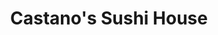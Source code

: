 ---
layout: place
title: "Castano's Sushi House"
permalink: /arkansas/searcy/castano-s-sushi-house.html
stateAbbr: AR
stateName: Arkansas
cityName: Searcy
seo:
  name: "Castano's Sushi House"
  type: Restaurant
  links: https://www.facebook.com/CastanosHouse?mibextid=LQQJ4d
description: "Castano's Sushi House serves delicious sushi in Searcy, Arkansas. Try fresh Japanese dishes for a great dining experience. "
place_id: ChIJzcx3f_Kp04cRQj3CZE2cHHY
photos:
  - name: >-
      places/ChIJzcx3f_Kp04cRQj3CZE2cHHY/photos/AeeoHcIluRSgdR244G2QFSzyO2blO6g4J1THmms50XW1ahQZJY6NhZIfWUztwPE7grmbrEnEg5zm8S00VxPAtDPu8aO52ySzOGGYO7gWlD1CqQKlb_JZMPEVWdr20bCguCYUPJ4PQSLEYmekJfk0Ua3zWDyFXQX4YleUjgkwXV5AeDxmMmCkGWoyxCzVkdCrBhlV33n4sxj3NunmZRADNS7hG8t1jI5QidfhZ738QEJP7hgnqihjdjeVs16dFg5hLH1tSoqkxjl0Wff2n82p9fuu2NDUW6k2Rmwh-9X0h2-dgNnnpg
    widthPx: 1808
    heightPx: 2048
    authorAttributions:
      - displayName: Castano's Sushi House
        uri: https://maps.google.com/maps/contrib/103983846922604219437
        photoUri: >-
          https://lh3.googleusercontent.com/a-/ALV-UjVUjs7vDJe11FJsDmhPDV_FyRzHWG45qeM09rvI4YlatHdhSaY=s100-p-k-no-mo
    flagContentUri: >-
      https://www.google.com/local/imagery/report/?cb_client=maps_api_places.places_api&image_key=!1e10!2sAF1QipMStZG5yzUZfRlS5iO5JhkdXWSxYQGfXpUcyUnH&hl=en-US
    googleMapsUri: >-
      https://www.google.com/maps/place//data=!3m4!1e2!3m2!1sAF1QipMStZG5yzUZfRlS5iO5JhkdXWSxYQGfXpUcyUnH!2e10!4m2!3m1!1s0x87d3a9f27f77cccd:0x761c9c4d64c23d42
  - name: >-
      places/ChIJzcx3f_Kp04cRQj3CZE2cHHY/photos/AeeoHcJjWcwi0OaqeEowsutAJAHYvG2U1d8fjRUIyrsTefUrsre4Gp6fVn1iIBfonrZbNlRolhyCdddJU5NehCw3XDE17Tww6aB1JPbe4uUdG9cgHE4U51vuTRqyl9bgHQ6ig-56Skw97Qo33TadZINmPOfHG5kf2c-dVSSnue1xJU3hqsd3K5d9hbKM_VWlFWolXX6NJN-yDbOBjam-416sTI9oZv8k8KT45LnSCOacJ_uGRjcZQalgLTkS9H2Ms9Mk4jWs_ls-r5-bNr651oFmCsO27XN3uaG1OR36jZjGPf01-w
    widthPx: 4032
    heightPx: 3024
    authorAttributions:
      - displayName: Castano's Sushi House
        uri: https://maps.google.com/maps/contrib/103983846922604219437
        photoUri: >-
          https://lh3.googleusercontent.com/a-/ALV-UjVUjs7vDJe11FJsDmhPDV_FyRzHWG45qeM09rvI4YlatHdhSaY=s100-p-k-no-mo
    flagContentUri: >-
      https://www.google.com/local/imagery/report/?cb_client=maps_api_places.places_api&image_key=!1e10!2sAF1QipPshWq3HfBmNrwKnU1TX3vZclVv3k3qE9tqIAlq&hl=en-US
    googleMapsUri: >-
      https://www.google.com/maps/place//data=!3m4!1e2!3m2!1sAF1QipPshWq3HfBmNrwKnU1TX3vZclVv3k3qE9tqIAlq!2e10!4m2!3m1!1s0x87d3a9f27f77cccd:0x761c9c4d64c23d42
  - name: >-
      places/ChIJzcx3f_Kp04cRQj3CZE2cHHY/photos/AeeoHcLYRY8fsjFu96fPNPubrhcJB_RzUOskZ0wIWM8jkBGYDFam2vLi6AGm2jSdta3s9GgaA8y3uRiuRhzqrHHoc-8JwXSZEoQmVdVUEP9J-he-oTYEBP3BHfA2AzdZJzPy_iqdwg84MD3B5OCvG9O9xDrhN_lbMIQgYN_z-Tkcpn3Abmu76qTh_oKXBdL8UI2MIS3PDLwq0MhjjXSck1WLLSU7FTSv9IdRiHu40ICNLDhvLNY9RnKhgEFayY6LzL4ftRkt9RGq1zDFxL8hLp-E-3dFifvt36LON8zfYYoIpe-5cWu2hLnLipMvHq3EkKTH36Is4F_lOM9pxd2rfkOV9O73FelQze-TBFaCH4QcHJAcoxkml9ie1p8VNtgMS8y6EE_IdEULEgAGgQ4i_oIfS9KMjV_GQvvot4U3wAom4VE-SdQ
    widthPx: 2992
    heightPx: 2992
    authorAttributions:
      - displayName: Alice's Lamb
        uri: https://maps.google.com/maps/contrib/106580167847372183153
        photoUri: >-
          https://lh3.googleusercontent.com/a-/ALV-UjVmSGoVEGy7SjZV8A0UUgU1rj9J9v15w3CWqPI5gJhN1NTNtLXfGA=s100-p-k-no-mo
    flagContentUri: >-
      https://www.google.com/local/imagery/report/?cb_client=maps_api_places.places_api&image_key=!1e10!2sCIHM0ogKEICAgMDwkJT7gwE&hl=en-US
    googleMapsUri: >-
      https://www.google.com/maps/place//data=!3m4!1e2!3m2!1sCIHM0ogKEICAgMDwkJT7gwE!2e10!4m2!3m1!1s0x87d3a9f27f77cccd:0x761c9c4d64c23d42
  - name: >-
      places/ChIJzcx3f_Kp04cRQj3CZE2cHHY/photos/AeeoHcLQdF_QDgFZ3phgzxNytcC0wgtrsM7yYYOx0aUVkFiU35ypSX2FBjJwMGwqcM_StJblKOFRSQfTWdaSVuqLAHlpEQL2m2dBG6XbQGytiflgXohaNfBxRWiBqF2qKg1ubeBY8ifPhaDx99OJmkBIwnTw2ZvLcST9Z6F4K7Y7H0eiAjqVnY6lrULMmhUdfvSgmSQZAIjCNx1i7ywQOrjUZb2jCw6NvC-L413t0chZfOGFVt_kArZvWUeA0NpSVAgfSMp2fPrhF_kmI0EaCh-ADx0MeDbh6zcmJjLSv6e7EgFk0g
    widthPx: 3006
    heightPx: 3809
    authorAttributions:
      - displayName: Castano's Sushi House
        uri: https://maps.google.com/maps/contrib/103983846922604219437
        photoUri: >-
          https://lh3.googleusercontent.com/a-/ALV-UjVUjs7vDJe11FJsDmhPDV_FyRzHWG45qeM09rvI4YlatHdhSaY=s100-p-k-no-mo
    flagContentUri: >-
      https://www.google.com/local/imagery/report/?cb_client=maps_api_places.places_api&image_key=!1e10!2sAF1QipOw5Wy5WN_5L_YFarDJQumpeqkY1ivWylUF2SRl&hl=en-US
    googleMapsUri: >-
      https://www.google.com/maps/place//data=!3m4!1e2!3m2!1sAF1QipOw5Wy5WN_5L_YFarDJQumpeqkY1ivWylUF2SRl!2e10!4m2!3m1!1s0x87d3a9f27f77cccd:0x761c9c4d64c23d42
  - name: >-
      places/ChIJzcx3f_Kp04cRQj3CZE2cHHY/photos/AeeoHcI1lBmX6AMkBcWih3geOEbB3YQTz0TDgAAsSAH2cwF8WxlwgB0oR4fYex7mZIgLL7ZFuGBACxJ194JZyQEWMkRAC7lkYsYzyBIxqf174gxkGTRyYH_EeftFuGrevlavUJNtvAuKcouZFZpGT7bfsA-QALE7wKW26msmA3ULHaXmpV_Wi9LhI7U9phfEEz5xY5ZqJVhTgbmK4vUJTLxSP-br7XjHn96E6qdP83UnOATIiHN-G1OIIPs_s_d9BszncQxh1rky9GDYRaZ_q3pA2tKY74ZtJDm09Ga9l1fYh3zD-2OBSXahjLQy6CP5om906CTy5m8xULDfpqzvaeunmddKtVqPe9EeFNrJFEjMED1dHax6jnXv18gAlDY85PdqjylnVNThb141AtV_xMt93qNj9mRAuhHs7mWPtNoMthxisxvY
    widthPx: 2992
    heightPx: 2992
    authorAttributions:
      - displayName: Alice's Lamb
        uri: https://maps.google.com/maps/contrib/106580167847372183153
        photoUri: >-
          https://lh3.googleusercontent.com/a-/ALV-UjVmSGoVEGy7SjZV8A0UUgU1rj9J9v15w3CWqPI5gJhN1NTNtLXfGA=s100-p-k-no-mo
    flagContentUri: >-
      https://www.google.com/local/imagery/report/?cb_client=maps_api_places.places_api&image_key=!1e10!2sCIHM0ogKEICAgIDPh8_i2gE&hl=en-US
    googleMapsUri: >-
      https://www.google.com/maps/place//data=!3m4!1e2!3m2!1sCIHM0ogKEICAgIDPh8_i2gE!2e10!4m2!3m1!1s0x87d3a9f27f77cccd:0x761c9c4d64c23d42
  - name: >-
      places/ChIJzcx3f_Kp04cRQj3CZE2cHHY/photos/AeeoHcLvasGThfoBHb4ruDS8uIZ4Mw4Ya5VYRChXjMNPkV_SCjPbRozLdZZiVnM9wY9rhwQBHE1xQpQ9ZQi79KP0__DUstK_kthOmF8MrtV8QYGkm2VH9nYi1E0Buvqgg9_6ErU9w67r3qXH_ABtA4DW9XP-A9BfYCAgMyYgske-ymF3wfqYIpVIPd5i_ule4sU4z0HwVbcbVFOfe6VJqKB_Nwiu0mtIcD95bkSL-7CBX_e-wtddVwDsXRWPsgVMJm-HKTsx0D6PCHr3N7CGMeWDDsZ7Zx5WrTnEWDGNxiLeZD1StA
    widthPx: 3023
    heightPx: 3589
    authorAttributions:
      - displayName: Castano's Sushi House
        uri: https://maps.google.com/maps/contrib/103983846922604219437
        photoUri: >-
          https://lh3.googleusercontent.com/a-/ALV-UjVUjs7vDJe11FJsDmhPDV_FyRzHWG45qeM09rvI4YlatHdhSaY=s100-p-k-no-mo
    flagContentUri: >-
      https://www.google.com/local/imagery/report/?cb_client=maps_api_places.places_api&image_key=!1e10!2sAF1QipOf71PmGHHj6VC7PkmSoGHKcWGajfi_2ugrpK5R&hl=en-US
    googleMapsUri: >-
      https://www.google.com/maps/place//data=!3m4!1e2!3m2!1sAF1QipOf71PmGHHj6VC7PkmSoGHKcWGajfi_2ugrpK5R!2e10!4m2!3m1!1s0x87d3a9f27f77cccd:0x761c9c4d64c23d42
  - name: >-
      places/ChIJzcx3f_Kp04cRQj3CZE2cHHY/photos/AeeoHcK9_t72Mqw0A4KwahdcfaqXlS_kpMssOGqQD7KcwXrOUAqOPRo-sc5vDGObGA0Jd4zTHFlx-Da_eWH2rj0cBb4dQoFYJ9ePttQ4prjJGenHygrkpOCl4HQYQqDkQ97pBX6Q6hi4-RMWlr_XCUQpC55L1NRe_sKhE9BSH262aXN_dqlKBOcg7ClSwqL6MnNxwUVjYAxARZKQdURRz7pWNjSLJgaxXmaImw6vRy_DQiUNRv2npz2_bsdzWNYs949iuVmlSO7--9gM69U3NWznKYg3v9G75CbKjNm1rQ-DgNPc7g3RaUJhlR7JD5HregfTXExAZvwL8Qq-qMnZBcD-JhmuZykRhF9l8NLQ7IyrKFYshaOOvPjMnGJcHrdY0JPDvvfhtd88F80B1AJYjuz_VtCWwEBemKCNI_k1WzLdff4twps
    widthPx: 4000
    heightPx: 3000
    authorAttributions:
      - displayName: Alice's Lamb
        uri: https://maps.google.com/maps/contrib/106580167847372183153
        photoUri: >-
          https://lh3.googleusercontent.com/a-/ALV-UjVmSGoVEGy7SjZV8A0UUgU1rj9J9v15w3CWqPI5gJhN1NTNtLXfGA=s100-p-k-no-mo
    flagContentUri: >-
      https://www.google.com/local/imagery/report/?cb_client=maps_api_places.places_api&image_key=!1e10!2sCIHM0ogKEICAgIDr3e7U9QE&hl=en-US
    googleMapsUri: >-
      https://www.google.com/maps/place//data=!3m4!1e2!3m2!1sCIHM0ogKEICAgIDr3e7U9QE!2e10!4m2!3m1!1s0x87d3a9f27f77cccd:0x761c9c4d64c23d42
  - name: >-
      places/ChIJzcx3f_Kp04cRQj3CZE2cHHY/photos/AeeoHcIzIFv6c1Nww3W3IX1Ao8jCP6C8rR9VPkZnL_bI_t8iSte7uYn2pWmJnTvqHrtVYaHRq0JpK6YBzaiAbWgYY9NVF_GJIa_z0PwjpHSFULOuI4UnH7BN21NeDYdsKbL8L_FW06igs2YPZot8RjINhKLz5X4S7cA8BuMe84E1svL2g_iR3KtQMamTYqNCktAIUzMF0g-mcTpvjPGM8PzFcsqr5Vf3zQxV4sIgGm2-_rRKXTUh7Rkb5M59-qDhNqnGhgvJCnlquwr9o1H9BIBPbB7BFVJD8IHlN0-ILItv8dWLAr42m4LJGTFWI0K5TnAb6NWnnGW3ebygjJIKGKm5wYghwMDnp6NQm20e8iGjP5tobZdwdVuue8PZHMvjQmKmkv-vjpeKSmFRZYyEYJ0RQ2NSyaJmondTcEIr85vLMUWapMpd
    widthPx: 3072
    heightPx: 4080
    authorAttributions:
      - displayName: Robin Machen
        uri: https://maps.google.com/maps/contrib/114717119440657708906
        photoUri: >-
          https://lh3.googleusercontent.com/a-/ALV-UjVpHNKwI7m-NCchq0u9_rups2TyInaAapTZifwMc4zyabVx9zmzkg=s100-p-k-no-mo
    flagContentUri: >-
      https://www.google.com/local/imagery/report/?cb_client=maps_api_places.places_api&image_key=!1e10!2sCIHM0ogKEICAgIC9odbT7AE&hl=en-US
    googleMapsUri: >-
      https://www.google.com/maps/place//data=!3m4!1e2!3m2!1sCIHM0ogKEICAgIC9odbT7AE!2e10!4m2!3m1!1s0x87d3a9f27f77cccd:0x761c9c4d64c23d42
  - name: >-
      places/ChIJzcx3f_Kp04cRQj3CZE2cHHY/photos/AeeoHcKFfVNpQfJkglqvLQeZdYOLePLkss6jP8yiwAkRrneRSxPKLj51q2xdAJgomnVbbDNol41mKahARtEd9_UTNKKlPmOJvOjCJSvnRLEyesakzIBfvh2oyu6Tg_lW7BHZ0_EmDCIevEvlun302VHZk2M_YrGdxeaandWJjStITXl6Wugcd9l6mopVhO6oVIjtXDFt6B8sq8si4_NAecxviB9gKM33MpzwuQpmmQYG7HhcNV__keIb-KupnVf0sC_6zCHUFTXsG34vzSbD-nv7yeBhxyfuVQbkY5QTBTMpSoYJ8cMKlP_JZ1ZXC9HazzKsiDhp5RMIJ2wGWhuaiiii1_BWtoc5iGkOcTyZQ39SaTKBKVp5U5eSZzPUrUFRFq7hUnlIUzm_82WHTLgclsL8UergYS3Jp6KmjNBWeJXvxViDeclh
    widthPx: 3000
    heightPx: 4000
    authorAttributions:
      - displayName: Alice's Lamb
        uri: https://maps.google.com/maps/contrib/106580167847372183153
        photoUri: >-
          https://lh3.googleusercontent.com/a-/ALV-UjVmSGoVEGy7SjZV8A0UUgU1rj9J9v15w3CWqPI5gJhN1NTNtLXfGA=s100-p-k-no-mo
    flagContentUri: >-
      https://www.google.com/local/imagery/report/?cb_client=maps_api_places.places_api&image_key=!1e10!2sCIHM0ogKEICAgIDbuoLv8gE&hl=en-US
    googleMapsUri: >-
      https://www.google.com/maps/place//data=!3m4!1e2!3m2!1sCIHM0ogKEICAgIDbuoLv8gE!2e10!4m2!3m1!1s0x87d3a9f27f77cccd:0x761c9c4d64c23d42
  - name: >-
      places/ChIJzcx3f_Kp04cRQj3CZE2cHHY/photos/AeeoHcKAkuafRM92ZdpSEo-FVi0YJqv653NNm3yuXjSPNmJRX0xB9kL5PJnSuOY4Cd8Xs6X_NGyrAlmis8pxnpal3OprdN2jJoEr26dxlz_Qe2WNAJ7URXaC3Paogfatj7EJo9-YnUvVY5pOlXlfusVm4brWweXOWYlCpEfLl4wq5EfunjdvD8E5Fp7jMBS6_4XpVJod9XKvanzEDqb0h0_YsZ5zaL3WHZ5cD4YB0uZxRXs29vrLFy8XpFOx7exMNzt6RTUh3H3ftYP28b-SD3zzgQmkO1Y5PNsjX3DEPkVPapWHcjn_l81fNlAZZr_JLDATGTZMQTu5BPQh_jBw2O2qlhYgDr8fT6PVELU10Fw6btgl3hP35gGPeS2KiI6f7L2vwgyMS-ny_WK7XvUJIbCl_O33mtMfHWH7P40PI61hE-VHZCez
    widthPx: 2992
    heightPx: 2992
    authorAttributions:
      - displayName: Alice's Lamb
        uri: https://maps.google.com/maps/contrib/106580167847372183153
        photoUri: >-
          https://lh3.googleusercontent.com/a-/ALV-UjVmSGoVEGy7SjZV8A0UUgU1rj9J9v15w3CWqPI5gJhN1NTNtLXfGA=s100-p-k-no-mo
    flagContentUri: >-
      https://www.google.com/local/imagery/report/?cb_client=maps_api_places.places_api&image_key=!1e10!2sCIHM0ogKEICAgMDwkJT7wwE&hl=en-US
    googleMapsUri: >-
      https://www.google.com/maps/place//data=!3m4!1e2!3m2!1sCIHM0ogKEICAgMDwkJT7wwE!2e10!4m2!3m1!1s0x87d3a9f27f77cccd:0x761c9c4d64c23d42
address: 2039 E Race Ave, Searcy, AR 72143, USA
street: 2039 E Race Ave
city: Searcy
state: AR
zip: '72143'
country: USA
neighborhood: null
latitude: '35.250263'
longitude: '-91.713077'
accessibility_options:
  wheelchairAccessibleParking: true
  wheelchairAccessibleEntrance: true
  wheelchairAccessibleSeating: true
business_status: OPERATIONAL
name: Castano's Sushi House
google_maps_links:
  directionsUri: >-
    https://www.google.com/maps/dir//''/data=!4m7!4m6!1m1!4e2!1m2!1m1!1s0x87d3a9f27f77cccd:0x761c9c4d64c23d42!3e0
  placeUri: https://maps.google.com/?cid=8510849252040260930
  writeAReviewUri: >-
    https://www.google.com/maps/place//data=!4m3!3m2!1s0x87d3a9f27f77cccd:0x761c9c4d64c23d42!12e1
  reviewsUri: >-
    https://www.google.com/maps/place//data=!4m4!3m3!1s0x87d3a9f27f77cccd:0x761c9c4d64c23d42!9m1!1b1
  photosUri: >-
    https://www.google.com/maps/place//data=!4m3!3m2!1s0x87d3a9f27f77cccd:0x761c9c4d64c23d42!10e5
primary_type: Sushi Restaurant
opening_hours:
  regular: null
  current: null
secondary_opening_hours:
  regular:
    weekdayDescriptions: null
    type: null
  current:
    weekdayDescriptions: null
    type: null
phone: (501) 268-8898
price_level: null
price_range: $10 &ndash; $20
rating: '4.8'
rating_count: 81
website: https://www.facebook.com/CastanosHouse?mibextid=LQQJ4d
reviews: null
parking_options: null
payment_options: null
allow_dogs: null
curbside_pickup: null
delivery: null
dine_in: null
good_for_children: null
good_for_groups: null
good_for_sports: null
live_music: null
menu_for_children: null
outdoor_seating: null
reservable: null
restroom: null
serves_beer: null
serves_breakfast: null
serves_brunch: null
serves_cocktails: null
serves_coffee: null
serves_dinner: null
serves_dessert: null
serves_lunch: null
serves_vegetarian_food: null
serves_wine: null
takeout: null
summary: null

---